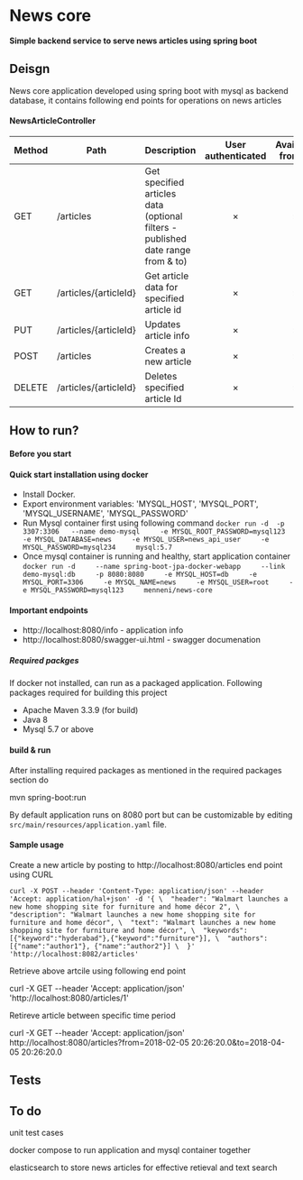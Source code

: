 # News core

  **Simple backend service to serve news articles using spring boot**

## Deisgn

News core application developed using spring boot with mysql as backend database, it contains following end points for operations on news articles

#### NewsArticleController

Method	| Path	| Description	| User authenticated	| Available from UI
------------- | ------------------------- | ------------- |:-------------:|:----------------:|
GET	| /articles	| Get specified articles data (optional filters - published date range from & to) | × | ×
GET	| /articles/{articleId}	| Get article data for specified article id | × | ×
PUT	| /articles/{articleId}	| Updates article info | × | ×
POST	| /articles	| Creates a new article | × | ×
DELETE | /articles/{articleId} | Deletes specified article Id | × | ×

## How to run?

#### Before you start

#### Quick start installation using docker
- Install Docker.
- Export environment variables: 'MYSQL_HOST', 'MYSQL_PORT', 'MYSQL_USERNAME', 'MYSQL_PASSWORD'
- Run Mysql container first using following command
  `docker run -d  -p 3307:3306   --name demo-mysql     -e MYSQL_ROOT_PASSWORD=mysql123     -e MYSQL_DATABASE=news     -e MYSQL_USER=news_api_user     -e MYSQL_PASSWORD=mysql234     mysql:5.7`
- Once mysql container is running and healthy, start application container
`docker run -d     --name spring-boot-jpa-docker-webapp     --link demo-mysql:db     -p 8080:8080     -e MYSQL_HOST=db     -e MYSQL_PORT=3306     -e MYSQL_NAME=news     -e MYSQL_USER=root     -e MYSQL_PASSWORD=mysql123     menneni/news-core`

#### Important endpoints
- http://localhost:8080/info - application info
- http://localhost:8080/swagger-ui.html - swagger documenation

##### Required packges

If docker not installed, can run as a packaged application. Following packages required for building this project
- Apache Maven 3.3.9 (for build)
- Java 8
- Mysql 5.7 or above

#### build & run

After installing required packages as mentioned in the required packages section do

mvn spring-boot:run

By default application runs on 8080 port but can be customizable by editing `src/main/resources/application.yaml` file.

#### Sample usage

Create a new article by posting to http://localhost:8080/articles end point using CURL

`curl -X POST --header 'Content-Type: application/json' --header 'Accept: application/hal+json' -d '{ \ 
 	"header": "Walmart launches a new home shopping site for furniture and home décor 2", \ 
 	"description": "Walmart launches a new home shopping site for furniture and home décor", \ 
 	"text": "Walmart launches a new home shopping site for furniture and home décor", \ 
 	"keywords": [{"keyword":"hyderabad"},{"keyword":"furniture"}], \ 
 	"authors": [{"name":"author1"}, {"name":"author2"}] \ 
 }' 'http://localhost:8082/articles'`
 
 Retrieve above artcile using following end point
 
 curl -X GET --header 'Accept: application/json' 'http://localhost:8080/articles/1'
 
 Retireve article between specific time period
 
 curl -X GET --header 'Accept: application/json' http://localhost:8080/articles?from=2018-02-05 20:26:20.0&to=2018-04-05 20:26:20.0


## Tests

## To do

unit test cases

docker compose to run application and mysql container together

elasticsearch to store news articles for effective retieval and text search
